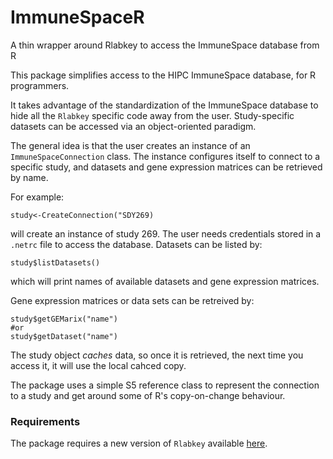 ImmuneSpaceR
============

A thin wrapper around Rlabkey to access the ImmuneSpace database from R

This package simplifies access to the HIPC ImmuneSpace database, for R programmers.


It takes advantage of the standardization of the ImmuneSpace database to hide all the `Rlabkey` specific code away from the user.
Study-specific datasets can be accessed via an object-oriented paradigm.

The general idea is that the user creates an instance of an `ImmuneSpaceConnection` class. 
The instance configures itself to connect to a specific study, and datasets and gene expression matrices can be retrieved by name. 

For example:

```
study<-CreateConnection("SDY269)
```

will create an instance of study 269.  The user needs credentials stored in a `.netrc` file to access the database. 
Datasets can be listed by:

```
study$listDatasets()
```

which will print names of available datasets and gene expression matrices.

Gene expression matrices or data sets can be retreived by:

```
study$getGEMarix("name")
#or
study$getDataset("name")
```

The study object *caches* data, so once it is retrieved, the next time you access it, it will use the local cahced copy. 

The package uses a simple S5 reference class to represent the connection to a study and get around some of R's copy-on-change behaviour.



### Requirements

The package requires a new version of `Rlabkey` available [here](https://github.com/RGLab/Rlabkey).

